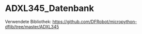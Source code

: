 # ADXL345_Datenbank
Verwendete Bibliothek: 
https://github.com/DFRobot/micropython-dflib/tree/master/ADXL345